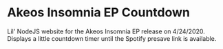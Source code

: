 # Akeos Insomnia EP Countdown

Lil' NodeJS website for the Akeos Insomnia EP release on 4/24/2020. Displays a little countdown timer until the Spotify presave link is available.
